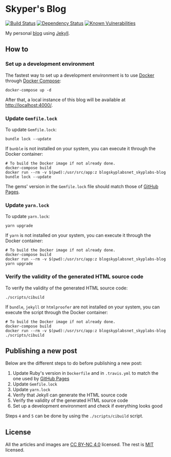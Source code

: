 # Skyper's Blog

[![Build Status](https://travis-ci.org/SkypLabs/blog.skyplabs.net.svg?branch=gh-pages)](https://travis-ci.org/SkypLabs/blog.skyplabs.net) [![Dependency Status](https://gemnasium.com/badges/github.com/SkypLabs/blog.skyplabs.net.svg)](https://gemnasium.com/github.com/SkypLabs/blog.skyplabs.net) [![Known Vulnerabilities](https://snyk.io/test/github/SkypLabs/blog.skyplabs.net/badge.svg)](https://snyk.io/test/github/SkypLabs/blog.skyplabs.net)

My personal [blog][blog] using [Jekyll][jekyll].

## How to

### Set up a development environment

The fastest way to set up a development environment is to use [Docker][docker] through [Docker Compose][docker-compose]:

    docker-compose up -d

After that, a local instance of this blog will be available at [http://localhost:4000/](http://localhost:4000/).

### Update `Gemfile.lock`

To update `Gemfile.lock`:

    bundle lock --update

If `bunble` is not installed on your system, you can execute it through the Docker container:

    # To build the Docker image if not already done.
    docker-compose build
    docker run --rm -v $(pwd):/usr/src/app:z blogskyplabsnet_skyplabs-blog bundle lock --update

The gems' version in the `Gemfile.lock` file should match those of [GitHub Pages][github-pages-versions].

### Update `yarn.lock`

To update `yarn.lock`:

    yarn upgrade

If `yarn` is not installed on your system, you can execute it through the Docker container:

    # To build the Docker image if not already done.
    docker-compose build
    docker run --rm -v $(pwd):/usr/src/app:z blogskyplabsnet_skyplabs-blog yarn upgrade

### Verify the validity of the generated HTML source code

To verify the validity of the generated HTML source code:

    ./scripts/cibuild

If `bundle`, `jekyll` or `htmlproofer` are not installed on your system, you can execute the script through the Docker container:

    # To build the Docker image if not already done.
    docker-compose build
    docker run --rm -v $(pwd):/usr/src/app:z blogskyplabsnet_skyplabs-blog ./scripts/cibuild

## Publishing a new post

Below are the different steps to do before publishing a new post:

1. Update Ruby's version in `Dockerfile` and in `.travis.yml` to match the one used by [GitHub Pages][github-pages-versions]
2. Update `Gemfile.lock`
3. Update `yarn.lock`
4. Verify that Jekyll can generate the HTML source code
5. Verify the validity of the generated HTML source code
6. Set up a development environment and check if everything looks good

Steps `4` and `5` can be done by using the `./scripts/cibuild` script.

## License

All the articles and images are [CC BY-NC 4.0][CC] licensed. The rest is [MIT][MIT] licensed.

 [blog]: http://blog.skyplabs.net
 [docker]: https://www.docker.com/
 [docker-compose]: https://docs.docker.com/compose/
 [github-pages-versions]: https://pages.github.com/versions/
 [jekyll]: http://jekyllrb.com/
 [CC]: http://creativecommons.org/licenses/by-nc/4.0/
 [MIT]: http://opensource.org/licenses/MIT
